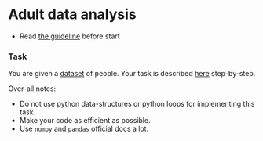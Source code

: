 # Adult data analysis

- Read [the guideline](https://github.com/mate-academy/py-task-guideline/blob/main/README.md) before start

### Task

You are given a [dataset](data/adult.csv) of people.
Your task is described [here](app/main.ipynb) step-by-step.

Over-all notes:
- Do not use python data-structures or python loops for implementing this task.
- Make your code as efficient as possible.
- Use `numpy` and `pandas` official docs a lot.
